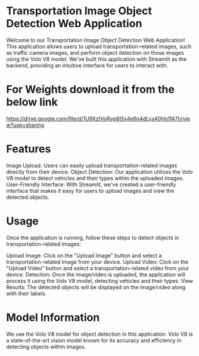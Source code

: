 # Transportation Image Object Detection Web Application
Welcome to our Transportation Image Object Detection Web Application! This application allows users to upload transportation-related images, such as traffic camera images, and perform object detection on those images using the Volo V8 model. We've built this application with Streamlit as the backend, providing an intuitive interface for users to interact with.

# For Weights download it from the below link
https://drive.google.com/file/d/1U9XztVoRyp6l5x4e6n4dLys40Ho1f47h/view?usp=sharing

# Features
Image Upload: Users can easily upload transportation-related images directly from their device.
Object Detection: Our application utilizes the Volo V8 model to detect vehicles and their types within the uploaded images.
User-Friendly Interface: With Streamlit, we've created a user-friendly interface that makes it easy for users to upload images and view the detected objects.

# Usage
Once the application is running, follow these steps to detect objects in transportation-related images:

Upload Image: Click on the "Upload Image" button and select a transportation-related image from your device.
Upload Video: Click on the "Upload Video" button and select a transportation-related video from your device.
Detection: Once the image/video is uploaded, the application will process it using the Volo V8 model, detecting vehicles and their types.
View Results: The detected objects will be displayed on the image/video along with their labels.

# Model Information
We use the Volo V8 model for object detection in this application. Volo V8 is a state-of-the-art vision model known for its accuracy and efficiency in detecting objects within images.

